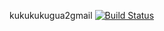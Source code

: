 kukukukugua2gmail
[![Build Status](https://github.com/javaeryang/douyin/blob/master/ScreenShot/d1.jpg?raw=true)](https://www.baidu.com)
